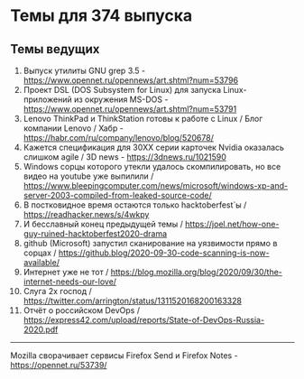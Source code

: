 # Темы для 374 выпуска

## Темы ведущих

1. Выпуск утилиты GNU grep 3.5 - https://www.opennet.ru/opennews/art.shtml?num=53796
1. Проект DSL (DOS Subsystem for Linux) для запуска Linux-приложений из окружения MS-DOS - https://www.opennet.ru/opennews/art.shtml?num=53791
1. Lenovo ThinkPad и ThinkStation готовы к работе с Linux / Блог компании Lenovo / Хабр - https://habr.com/ru/company/lenovo/blog/520678/
1. Кажется спецификация для 30XX серии карточек Nvidia оказалась слишком agile /  3D news - https://3dnews.ru/1021590
1. Windows сорцы которого утекли удалось скомпилировать, но все видео на youtube уже выпилили / https://www.bleepingcomputer.com/news/microsoft/windows-xp-and-server-2003-compiled-from-leaked-source-code/
1. В постковидное время остаются только hacktoberfest`ы / https://readhacker.news/s/4wkpy
1. И бесславный конец предыдущей темы / https://joel.net/how-one-guy-ruined-hacktoberfest2020-drama
1. github (Microsoft) запустил сканирование на уязвимости прямо в сорцах / https://github.blog/2020-09-30-code-scanning-is-now-available/
1. Интернет уже не тот / https://blog.mozilla.org/blog/2020/09/30/the-internet-needs-our-love/
1. Слуга 2х господ / https://twitter.com/arrington/status/1311520168200163328 
1. Отчёт о российском DevOps / https://express42.com/upload/reports/State-of-DevOps-Russia-2020.pdf
 

---

Mozilla сворачивает сервисы Firefox Send и Firefox Notes - https://opennet.ru/53739/
